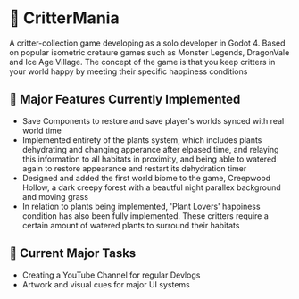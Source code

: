 # 📌 CritterMania 


A critter-collection game developing as a solo developer in Godot 4. Based on popular isometric cretaure games such as Monster Legends, DragonVale and Ice Age Village. The concept of the game is that you keep 
critters in your world happy by meeting their specific happiness conditions


## 🚀 Major Features Currently Implemented
- Save Components to restore and save player's worlds synced with real world time   
- Implemented entirety of the plants system, which includes plants dehydrating and changing apperance after elpased time, and relaying this information to all habitats in proximity, and being able
  to watered again to restore appearance and restart its dehydration timer
- Designed and added the first world biome to the game, Creepwood Hollow, a dark creepy forest with a beautful night parallex background and moving grass
- In relation to plants being implemented, 'Plant Lovers' happiness condition has also been fully implemented. These critters require a certain amount of watered plants to surround their habitats



## 📝 Current Major Tasks  
- Creating a YouTube Channel for regular Devlogs
- Artwork and visual cues for major UI systems
